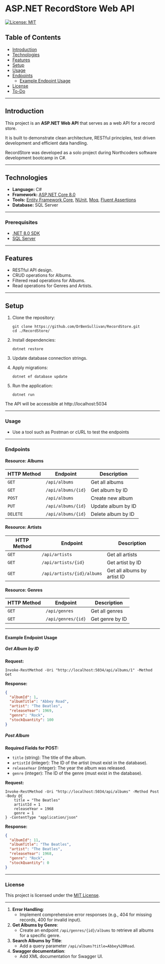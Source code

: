 # ASP.NET RecordStore Web API

[![License: MIT](https://img.shields.io/badge/License-MIT-yellow.svg)](https://opensource.org/licenses/MIT)

## Table of Contents
- [Introduction](#introduction)
- [Technologies](#technologies)
- [Features](#features)
- [Setup](#setup)
- [Usage](#usage)
- [Endpoints](#endpoints)
  - [Example Endpoint Usage](#example-endpoint-usage)
- [License](#license)
- [To-Do](#to-do)

---

## Introduction
This project is an **ASP.NET Web API** that serves as a web API for a record store. 

It is built to demonstrate clean architecture, RESTful principles, test driven development and efficient data handling.

RecordStore was developed as a solo project during Northcoders software development bootcamp in C#.

---

## Technologies
- **Language:** C#
- **Framework:** [ASP.NET Core 8.0](https://learn.microsoft.com/en-us/aspnet/core)
- **Tools:** [Entity Framework Core](https://learn.microsoft.com/en-us/ef/), [NUnit](https://nunit.org/), [Moq](https://github.com/moq/moq4), [Fluent Assertions](https://fluentassertions.com/)
- **Database:** SQL Server

---

### Prerequisites
- [.NET 8.0 SDK](https://dotnet.microsoft.com/download/dotnet/8.0)
- [SQL Server](https://www.microsoft.com/en-us/sql-server/sql-server-downloads)

---

## Features
- RESTful API design.
- CRUD operations for Albums.
- Filtered read operations for Albums.
- Read operations for Genres and Artists.

---

## Setup
1. Clone the repository:
   ```pwsh
   git clone https://github.com/DrBenSullivan/RecordStore.git
   cd ./RecordStore/
   ```

2. Install dependencies:
   ```pwsh
   dotnet restore
   ```

3. Update database connection strings.

4. Apply migrations:
   ```pwsh
   dotnet ef database update
   ```

5. Run the application:
   ```pwsh
   dotnet run
   ```

The API will be accessible at http://localhost:5034

---

### Usage
- Use a tool such as Postman or cURL to test the endpoints

---

### Endpoints

#### Resource: Albums

| HTTP Method | Endpoint           | Description        |
|-------------|--------------------|--------------------|
| `GET`       | `/api/albums`      | Get all albums     |
| `GET`       | `/api/albums/{id}` | Get album by ID    |
| `POST`      | `/api/albums`      | Create new album   |
| `PUT`       | `/api/albums/{id}` | Update album by ID |
| `DELETE`    | `/api/albums/{id}` | Delete album by ID |

#### Resource: Artists

| HTTP Method | Endpoint                   | Description                 |
|-------------|----------------------------|-----------------------------|
| `GET`       | `/api/artists`             | Get all artists             |
| `GET`       | `/api/artists/{id}`        | Get artist by ID            |
| `GET`       | `/api/artists/{id}/albums` | Get all albums by artist ID |

#### Resource: Genres

| HTTP Method | Endpoint           | Description     |
|-------------|--------------------|-----------------|
| `GET`       | `/api/genres`      | Get all genres  |
| `GET`       | `/api/genres/{id}` | Get genre by ID |

---

#### Example Endpoint Usage

##### Get Album by ID
**Request:**
```pwsh
Invoke-RestMethod -Uri "http://localhost:5034/api/albums/1" -Method Get
```

**Response:**
```json
{
  "albumId": 1,
  "albumTitle": "Abbey Road",
  "artist": "The Beatles",
  "releaseYear": 1969,
  "genre": "Rock",
  "stockQuantity": 100
}
```

##### Post Album
**Required Fields for POST:**
- `title` (string): The title of the album.
- `artistId` (integer): The ID of the artist (must exist in the database).
- `releaseYear` (integer): The year the album was released.
- `genre` (integer): The ID of the genre (must exist in the database).

**Request:**
```pwsh
Invoke-RestMethod -Uri "http://localhost:5034/api/albums" -Method Post -Body @{
    title = "The Beatles"
    artistId = 1
    releaseYear = 1968
    genre = 1
} -ContentType "application/json"
```

**Response:**
```json
{
  "albumId": 11,
  "albumTitle": "The Beatles",
  "artist": "The Beatles",
  "releaseYear": 1968,
  "genre": "Rock",
  "stockQuantity": 0
}
```

---

### License
This project is licensed under the [MIT License](LICENSE).

---

1. **Error Handling**:
   - Implement comprehensive error responses (e.g., 404 for missing records, 400 for invalid input).
2. **Get Albums by Genre**:
   - Create an endpoint `/api/genres/{id}/albums` to retrieve all albums for a specific genre.
3. **Search Albums by Title**:
   - Add a query parameter `/api/albums?title=Abbey%20Road`.
4. **Swagger documentation**:
   - Add XML documentation for Swagger UI.


